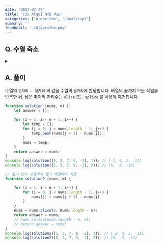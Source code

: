 ```yaml
---
date: '2021-07-27'
title: '[JS Algo] 수열 축소'
categories: ['Algorithm', 'JavaScript']
summary: ''
thumbnail: './Algorithm.png'
---
```


## Q. 수열 축소
<details>
<summary></summary>
<div markdown="1">       

길이가 N인 수열이 주어지면 인접한 두 수의 차이를 이용해 길이가 N-1인 수열을 만듭니다.
만약 수열이 [5, 3, 7, 9, -2]라면 [(3-5), (7-3), (9-7), (-2-9)] => [-2, 4, 2, -11]로 수열의 길이를 줄일 수 있습니다. 이런 과정을 길이축소작업이라 하겠습니다.
N길이의 수열이 주어지면 M번의 길이축소작업을 한 결과를 구하는 프로그램을 작성하세요.

</div>
</details>


## A. 풀이
수열의 `뒷자리 - 앞자리` 의 값을 수열의 `앞자리`에 할당합니다. 배열의 끝까지 모든 작업을 반복한 뒤, 남은 마지막 자리수는 `slice` 또는 `splice` 를 사용해 제거합니다.

``` javascript
function solution (nums, m) {
    let answer = [];
    
    for (i = 1; i < m + 1; i++) {
        let temp = [];
        for (j = 0; j < nums.length - 1; j++) {
            temp.push(nums[j + 1] - nums[j]);
        }
        nums = temp;
    }
    return answer = nums;
}
console.log(solution([5, 3, 7, 9, -2], 1)); // [-2, 4, 2, -11]
console.log(solution([5, 3, 7, 9, -2], 2)); // [6, -2, -13]

// 임시 변수 사용하지 않고 배열에서 작업
function solution2 (nums, m) {

    for (i = 1; i < m + 1; i++) {
        for (j = 0; j < nums.length - 1; j++) {
            nums[j] = nums[j + 1] - nums[j]
        }
    }
    nums = nums.slice(0, nums.length - m);
    return answer = nums;
    // nums.splice(nums.length - m, m);
    // return answer = nums;
}
console.log(solution2([5, 3, 7, 9, -2], 1)); // [-2, 4, 2, -11]
console.log(solution2([5, 3, 7, 9, -2], 2)); // [6, -2, -13]
```
